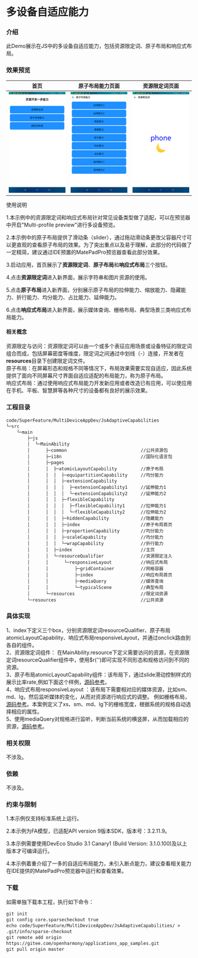 # 多设备自适应能力

### 介绍

此Demo展示在JS中的多设备自适应能力，包括资源限定词、原子布局和响应式布局。  


### 效果预览
| 首页                                   | 原子布局能力页面                                                 | 资源限定词页面                                      |
|--------------------------------------|----------------------------------------------------------|----------------------------------------------|
| ![home](screenshots/device/home.png) | ![atomic_layout](screenshots/device/atomic_layout.png) | ![resource](screenshots/device/resource.png) |

使用说明

1.本示例中的资源限定词和响应式布局针对常见设备类型做了适配，可以在预览器中开启"Multi-profile preview"进行多设备预览。

2.本示例中的原子布局提供了滑动条（slider），通过拖动滑动条更改父容器尺寸可以更直观的查看原子布局的效果。为了突出重点以及易于理解，此部分的代码做了一定精简，建议通过IDE预置的MatePadPro预览器查看此部分效果。

3.启动应用，首页展示了**资源限定词**、**原子布局**和**响应式布局**三个按钮。

4.点击**资源限定词**进入新界面，展示字符串和图片资源的使用。

5.点击**原子布局**进入新界面，分别展示原子布局的拉伸能力、缩放能力、隐藏能力、折行能力、均分能力、占比能力、延伸能力。

6.点击**响应式布局**进入新界面，展示媒体查询、栅格布局、典型场景三类响应式布局能力。

#### 相关概念

资源限定与访问：资源限定词可以由一个或多个表征应用场景或设备特征的限定词组合而成，包括屏幕密度等维度，限定词之间通过中划线（-）连接，开发者在**resources**目录下创建限定词文件。  
原子布局：在屏幕形态和规格不同等情况下，布局效果需要实现自适应，因此系统提供了面向不同屏幕尺寸界面自适应适配的布局能力，称为原子布局。  
响应式布局：通过使用响应式布局能力开发新应用或者改造已有应用，可以使应用在手机、平板、智慧屏等各种尺寸的设备都有良好的展示效果。

### 工程目录
```
code/SuperFeature/MultiDeviceAppDev/JsAdaptiveCapabilities
└─src
    └─main
        ├─js
        │  └─MainAbility
        │      ├─common                            //公共资源包
        │      ├─i18n                              //国际化语言包
        │      ├─pages
        │      │  ├─atomicLayoutCapability         //原子布局
        │      │  │  ├─equipartitionCapability     //均分能力
        │      │  │  ├─extensionCapability
        │      │  │  │  ├─extensionCapability1     //延伸能力1
        │      │  │  │  └─extensionCapability2     //延伸能力2
        │      │  │  ├─flexibleCapability         
        │      │  │  │  ├─flexibleCapability1      //拉伸能力1
        │      │  │  │  └─flexibleCapability2      //拉伸能力2
        │      │  │  ├─hiddenCapability            //隐藏能力
        │      │  │  ├─index                       //原子布局首页
        │      │  │  ├─proportionCapability        //均分能力
        │      │  │  ├─scaleCapability             //均分能力
        │      │  │  └─wrapCapability              //折行能力
        │      │  ├─index                          //主页
        │      │  └─resourceQualifier              //资源限定注入
        │      │      └─responsiveLayout           //响应式布局
        │      │          ├─gridContainer          //网格容器
        │      │          ├─index                  //响应布局首页
        │      │          ├─mediaQuery             //媒体查询
        │      │          └─typicalScene           //典型布局
        │      └─resources                         //限定词资源
        └─resources                                //公共资源                                   
```

### 具体实现
1、index下定义三个box，分别资源限定词resourceQualifier、原子布局atomicLayoutCapability、响应式布局responsiveLayout，并通过onclick路由到各自的组件。  
2、资源限定词组件： 在MainAbility.resource下定义需要访问的资源，在资源限定词resourceQualifier组件中，使用$r('')即可实现不同形态和规格访问到不同的资源。  
3、原子布局atomicLayoutCapability组件：该布局下，通过slide滑动控制样式的展示比率rate,例如下面这个样例，[源码参考](https://gitee.com/openharmony/applications_app_samples/blob/117e134dd0d4393f5d1d089a50e4ebbb552d596a/code/SuperFeature/MultiDeviceAppDev/JsAdaptiveCapabilities/entry/src/main/js/MainAbility/pages/atomicLayoutCapability/extensionCapability/extensionCapability2/extensionCapability2.hml )。  
4、响应式布局responsiveLayout ：该布局下需要相对应的媒体资源，比如sm、md、lg，然后监听媒体的变化，从而对资源进行响应式的调整。 例如栅格布局，[源码参考](https://gitee.com/openharmony/applications_app_samples/blob/117e134dd0d4393f5d1d089a50e4ebbb552d596a/code/SuperFeature/MultiDeviceAppDev/JsAdaptiveCapabilities/entry/src/main/js/MainAbility/pages/responsiveLayout/gridContainer/gridContainer.hml )。本案例定义了xs、sm、md、lg下的栅格宽度，根据系统的规格自动选择相应的属性。  
5、使用mediaQuery对规格进行监听，判断当前系统的横竖屏，从而加载相应的资源，[源码参考](https://gitee.com/openharmony/applications_app_samples/blob/117e134dd0d4393f5d1d089a50e4ebbb552d596a/code/SuperFeature/MultiDeviceAppDev/JsAdaptiveCapabilities/entry/src/main/js/MainAbility/pages/responsiveLayout/mediaQuery/mediaQuery.hml )。  

### 相关权限

不涉及。

### 依赖

不涉及。

### 约束与限制

1.本示例仅支持标准系统上运行。

2.本示例为FA模型，已适配API version 9版本SDK，版本号：3.2.11.9。

3.本示例需要使用DevEco Studio 3.1 Canary1 (Build Version: 3.1.0.100)及以上版本才可编译运行。

4.本示例着重介绍了一多的自适应布局能力，未引入断点能力，建议查看相关能力在IDE提供的MatePadPro预览器中运行和查看效果。 

### 下载

如需单独下载本工程，执行如下命令：
```
git init
git config core.sparsecheckout true
echo code/SuperFeature/MultiDeviceAppDev/JsAdaptiveCapabilities/ > .git/info/sparse-checkout
git remote add origin https://gitee.com/openharmony/applications_app_samples.git
git pull origin master
```